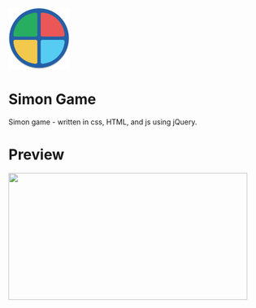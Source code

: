 <img src="simonn.png" width="120" height="120">

# Simon Game
Simon game - written in css, HTML, and js using jQuery.

# Preview

<img src="_Simon-Game-Google-Chrome_-2021-11-09-10-34-00.gif" width="470" height="250"/>
